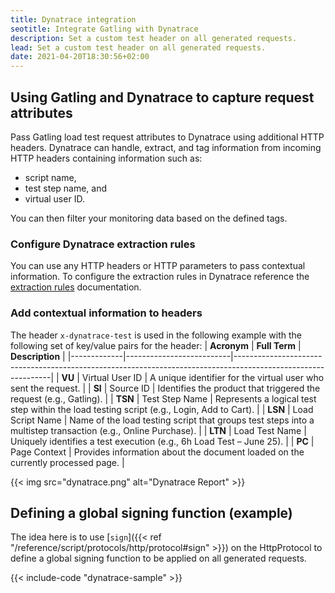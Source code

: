 ```yaml
---
title: Dynatrace integration
seotitle: Integrate Gatling with Dynatrace
description: Set a custom test header on all generated requests.
lead: Set a custom test header on all generated requests.
date: 2021-04-20T18:30:56+02:00
---
```


## Using Gatling and Dynatrace to capture request attributes

Pass Gatling load test request attributes to Dynatrace using additional HTTP headers. Dynatrace can handle, extract, and tag information from incoming HTTP headers containing information such as:

- script name, 
- test step name, and 
- virtual user ID.

 You can then filter your monitoring data based on the defined tags. 

### Configure Dynatrace extraction rules

You can use any HTTP headers or HTTP parameters to pass contextual information. To configure the extraction rules in Dynatrace reference the [extraction rules](https://docs.dynatrace.com/docs/platform-modules/applications-and-microservices/services/request-attributes/capture-request-attributes-based-on-web-request-data) documentation.

### Add contextual information to headers 

The header `x-dynatrace-test` is used in the following example with the following set of key/value pairs for the header:
| **Acronym** | **Full Term**            | **Description**                                                                                              |
|-------------|--------------------------|--------------------------------------------------------------------------------------------------------------|
| **VU**      | Virtual User ID          | A unique identifier for the virtual user who sent the request.                                               |
| **SI**      | Source ID                | Identifies the product that triggered the request (e.g., Gatling).                                           |
| **TSN**     | Test Step Name           | Represents a logical test step within the load testing script (e.g., Login, Add to Cart).                    |
| **LSN**     | Load Script Name         | Name of the load testing script that groups test steps into a multistep transaction (e.g., Online Purchase). |
| **LTN**     | Load Test Name           | Uniquely identifies a test execution (e.g., 6h Load Test – June 25).                                         |
| **PC**      | Page Context             | Provides information about the document loaded on the currently processed page.                              |

{{< img src="dynatrace.png" alt="Dynatrace Report" >}}

## Defining a global signing function (example)

The idea here is to use [`sign`]({{< ref "/reference/script/protocols/http/protocol#sign" >}}) on the HttpProtocol to define a global signing function to be applied on all generated requests.

{{< include-code "dynatrace-sample" >}}
